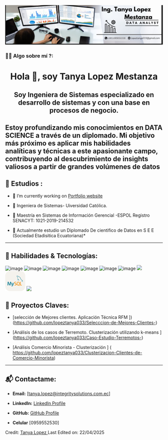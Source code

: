 <img src="https://github.com/lopeztanya033/lopeztanya033/blob/main/Fondo_TanyaLopez.png" style="height: 100% , width:100%">

 <div id="header" align="left">

 
### :man_technologist: Algo sobre mí ?:
<h1 align="center">Hola 👋, soy Tanya Lopez Mestanza </h1> 
<h2 align="center"> Soy Ingeniera de Sistemas  especializado en desarrollo de sistemas y con una base en procesos de negocio.  </h2>
<h2 align="left">Estoy profundizando mis conocimientos en DATA SCIENCE a través de un diplomado.  Mi objetivo más próximo es aplicar mis habilidades analíticas y técnicas a este apasionante campo, contribuyendo al descubrimiento de insights valiosos a partir de grandes volúmenes de datos </h2>


 ## 🔧 Estudios :
- 🔭 I’m currently working on [Portfolio website]()

- 🌱 Ingeniera de Sistemas- Uiversidad Católica.
- 🌱 Maestría en Sistemas de Información Gerencial -ESPOL Registro SENACYT: 1021-2019-214532
- 🌱 Actualmente estudio un Diplomado De cientifico de Datos en S E E  (Sociedad Etadisitica Ecuatoriana)*

---
## 🔧 Habilidades & Tecnologías:

![image](https://github.com/user-attachments/assets/19ef6113-9133-467b-a755-736a52611e80) ![image](https://github.com/user-attachments/assets/f554c342-5a02-4657-90b5-c36d39b74c04) ![image](https://github.com/user-attachments/assets/46c473bb-0238-4936-8624-2f8814e44d44) ![image](https://github.com/user-attachments/assets/c6d83e57-e0f1-45b3-9c98-7d0521f39207) ![image](https://github.com/user-attachments/assets/c55ea622-ac7a-4ac0-915b-0de065978562) ![image](https://github.com/user-attachments/assets/6064f3a9-b612-46ec-9763-7996ea896255) ![image](https://github.com/user-attachments/assets/45ff35de-5e7f-4536-9db2-b2dc54add78e) 
<img src="https://github.com/tandpfun/skill-icons/blob/main/icons/Anaconda-Light.svg" style="height: 4rem; background-color:white"/>
<img src="https://github.com/tandpfun/skill-icons/blob/main/icons/MySQL-Light.svg" style="height: 4rem; background-color:white"/>
<img src="https://skillicons.dev/icons?i=dotnet" style="height: 4rem; background-color:white"/>

</p>

##  🌟  Proyectos Claves:

  - [selección de Mejores clientes. Aplicación Técnica RFM ]) (https://github.com/lopeztanya033/Selecccion-de-Mejores-Clientes-)

  - [Análisis de los casos de Terremoto. Clusterización utilizando k-means ]  (https://github.com/lopeztanya033/Caso-Estudio-Terremotos-)

  - [Análisis Comercio Minorista - Clusterización ] ( https://github.com/lopeztanya033/Clusterizacion-Clientes-de-Comercio-Minorista)
<!-- - **[Proyecto de comportamiento del usuario en un test A/B](https://github.com/Marlon3010/comportamiento_test_A_B)** -->
<!-- - **[Proyecto basado en clientes sobre datos analíticos para una estrategia de retención de clientes](https://github.com/Marlon3010/estrategia_retencion_clientes)**  -->

---

## 📬 Contactame:

* **Email:**   [tanya.lopez@integritysolutions.com.ec]

* **LinkedIn:** [LinkedIn Profile](https://www.linkedin.com/in/tanya-lopez-mestanza-analistadatos/)

* **GitHub:** [GitHub Profile](https://github.com/lopeztanya033/lopeztanya033)
  
* **Celular** [0959552530]

Credit: [Tanya Lopez ](https://github.com/lopeztanya033)
Last Edited on: 22/04/2025
